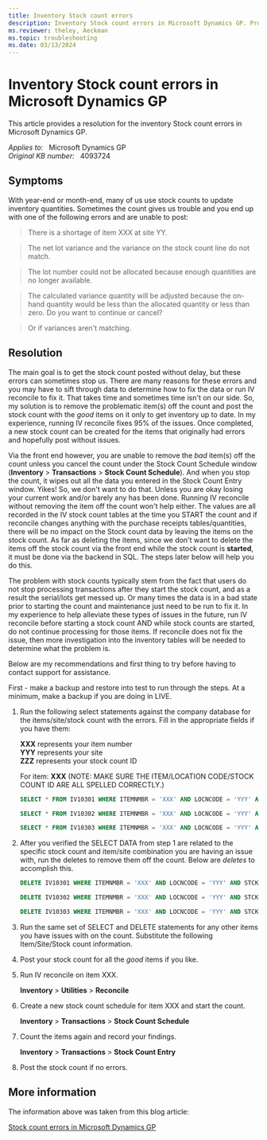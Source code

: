 ```yaml
---
title: Inventory Stock count errors
description: Inventory Stock count errors in Microsoft Dynamics GP. Provides a resolution.
ms.reviewer: theley, Aeckman
ms.topic: troubleshooting
ms.date: 03/13/2024
---
```

# Inventory Stock count errors in Microsoft Dynamics GP

This article provides a resolution for the inventory Stock count errors in Microsoft Dynamics GP.

_Applies to:_ &nbsp; Microsoft Dynamics GP  
_Original KB number:_ &nbsp; 4093724

## Symptoms

With year-end or month-end, many of us use stock counts to update inventory quantities. Sometimes the count gives us trouble and you end up with one of the following errors and are unable to post:

> There is a shortage of item XXX at site YY.

> The net lot variance and the variance on the stock count line do not match.

> The lot number could not be allocated because enough quantities are no longer available.

> The calculated variance quantity will be adjusted because the on-hand quantity would be less than the allocated quantity or less than zero.  Do you want to continue or cancel?

> Or if variances aren't matching.

## Resolution

The main goal is to get the stock count posted without delay, but these errors can sometimes stop us. There are many reasons for these errors and you may have to sift through data to determine how to fix the data or run IV reconcile to fix it. That takes time and sometimes time isn't on our side. So, my solution is to remove the problematic item(s) off the count and post the stock count with the *good* items on it only to get inventory up to date. In my experience, running IV reconcile fixes 95% of the issues. Once completed, a new stock count can be created for the items that originally had errors and hopefully post without issues.

Via the front end however, you are unable to remove the *bad* item(s) off the count unless you cancel the count under the Stock Count Schedule window (**Inventory** > **Transactions** > **Stock Count Schedule**). And when you stop the count, it wipes out all the data you entered in the Stock Count Entry window. Yikes! So, we don't want to do that. Unless you are okay losing your current work and/or barely any has been done. Running IV reconcile without removing the item off the count won't help either. The values are all recorded in the IV stock count tables at the time you START the count and if reconcile changes anything with the purchase receipts tables/quantities, there will be no impact on the Stock count data by leaving the items on the stock count. As far as deleting the items, since we don't want to delete the items off the stock count via the front end while the stock count is **started**, it must be done via the backend in SQL. The steps later below will help you do this.

The problem with stock counts typically stem from the fact that users do not stop processing transactions after they start the stock count, and as a result the serial/lots get messed up. Or many times the data is in a bad state prior to starting the count and maintenance just need to be run to fix it. In my experience to help alleviate these types of issues in the future, run IV reconcile before starting a stock count AND while stock counts are started, do not continue processing for those items. If reconcile does not fix the issue, then more investigation into the inventory tables will be needed to determine what the problem is.

Below are my recommendations and first thing to try before having to contact support for assistance.

First - make a backup and restore into test to run through the steps. At a minimum, make a backup if you are doing in LIVE.

1. Run the following select statements against the company database for the items/site/stock count with the errors. Fill in the appropriate fields if you have them:

    **XXX** represents your item number  
    **YYY** represents your site  
    **ZZZ** represents your stock count ID

    For item: **XXX** (NOTE: MAKE SURE THE ITEM/LOCATION CODE/STOCK COUNT ID ARE ALL SPELLED CORRECTLY.)  

    ```sql
    SELECT * FROM IV10301 WHERE ITEMNMBR = 'XXX' AND LOCNCODE = 'YYY' AND STCKCNTID = 'ZZZ'
    ```

    ```sql
    SELECT * FROM IV10302 WHERE ITEMNMBR = 'XXX' AND LOCNCODE = 'YYY' AND STCKCNTID = 'ZZZ'
    ```

    ```sql
    SELECT * FROM IV10303 WHERE ITEMNMBR = 'XXX' AND LOCNCODE = 'YYY' AND STCKCNTID = 'ZZZ'--MAY NOT HAVE ANYTHING IN THIS TABLE.
    ```

2. After you verified the SELECT DATA from step 1 are related to the specific stock count and item/site combination you are having an issue with, run the deletes to remove them off the count. Below are *deletes* to accomplish this.

    ```sql
    DELETE IV10301 WHERE ITEMNMBR = 'XXX' AND LOCNCODE = 'YYY' AND STCKCNTID = 'ZZZ'
    ```

    ```sql
    DELETE IV10302 WHERE ITEMNMBR = 'XXX' AND LOCNCODE = 'YYY' AND STCKCNTID = 'ZZZ'
    ```

    ```sql
    DELETE IV10303 WHERE ITEMNMBR = 'XXX' AND LOCNCODE = 'YYY' AND STCKCNTID = 'ZZZ'--MAY NOT HAVE ANYTHING IN THIS TABLE
    ```

3. Run the same set of SELECT and DELETE statements for any other items you have issues with on the count. Substitute the following Item/Site/Stock count information.

4. Post your stock count for all the *good* items if you like.
5. Run IV reconcile on item XXX.

   **Inventory** > **Utilities** > **Reconcile**

6. Create a new stock count schedule for item XXX and start the count.

   **Inventory** > **Transactions** > **Stock Count Schedule**

7. Count the items again and record your findings.

   **Inventory** > **Transactions** > **Stock Count Entry**

8. Post the stock count if no errors.

## More information

The information above was taken from this blog article:

[Stock count errors in Microsoft Dynamics GP](https://community.dynamics.com/blogs/post/?postid=a428f39b-c2d9-44ac-8b80-168ab59b8516)
